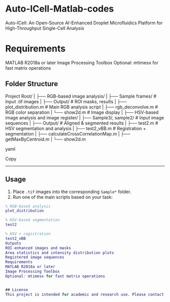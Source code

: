 # Auto-ICell-Matlab-codes
Auto-ICell: An Open-Source AI-Enhanced Droplet Microfluidics Platform for High-Throughput Single-Cell Analysis

# Requirements
MATLAB R2018a or later
Image Processing Toolbox
Optional: mtimesx for fast matrix operations

## Folder Structure

Project Root/
|
├── RGB-based image analysis/
| ├── Sample frames/ # Input .tif images
| ├── Output/ # ROI masks, results
| ├── plot_distribution.m # Main RGB analysis script
| ├── rgb_deconvolve.m # RGB color separation
| └── show2d.m # Image display
|
├── HSV-based image analysis and image register/
| ├── Sample3/, sample2/ # Input image sequences
| ├── Output/ # Aligned & segmented results
| ├── test2.m # HSV segmentation and analysis
| ├── test2_vBB.m # Registration + segmentation
| ├── calculateCrossCorrelationMap.m
| ├── getMaxByCentroid.m
| └── show2d.m

yaml

Copy

---

## Usage

1. Place `.tif` images into the corresponding `Sample*` folder.
2. Run one of the main scripts based on your task:

```matlab
% RGB-based analysis
plot_distribution

% HSV-based segmentation
test2

% HSV + registration
test2_vBB
Outputs
ROI-enhanced images and masks
Area statistics and intensity distribution plots
Registered image sequences
Requirements
MATLAB R2018a or later
Image Processing Toolbox
Optional: mtimesx for fast matrix operations


## License
This project is intended for academic and research use. Please contact the authors for permission if you plan to use it for commercial purposes.
